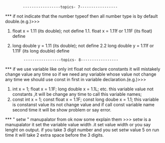             -----------------topics- 7-----------------
*** if not indicate that the number typeof then all number type is by default double.(e.g.)>>> 
1. float x = 1.11 (its double); not define 
1.1. float x = 1.11f or 1.11F (its float) define
2. long double y = 1.11 (its double); not define
2.2 long double y = 1.11f or 1.11F (its long double) define

            -----------------topics- 8-----------------
*** if we use variable like only int float not declare constants it will mistakely change value any time so if we need any variable whose value not change any time we should use const in first in variable declaration.(e.g.)>>>
1. int x = 1; float x = 1.1F; long double x = 1.1L; etc. this variable value not constants ,it will be change any time to call this variable names;
2. const int x = 1; const float x = 1.1F; const long doube x = 1.1; this variable is constanst value its not change value and if call const variable name second time it will be show problem or say error.  

*** " setw " manupalator from <iomanip> ok now some explain them >>>
setw is a manupalator it set the variable value width .it set value width or you say lenght on output. if you take 3 digit number and you set setw value 5 on run time it will take 2 extra space before the 3 digits. 